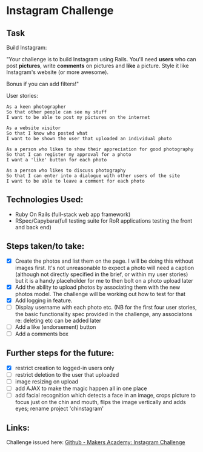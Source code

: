 Instagram Challenge
===================

Task
-----

Build Instagram:

"Your challenge is to build Instagram using Rails. You'll need **users** who can post **pictures**, write **comments** on pictures and **like** a picture. Style it like Instagram's website (or more awesome).

Bonus if you can add filters!"

User stories:

```
As a keen photographer
So that other people can see my stuff
I want to be able to post my pictures on the internet

As a website visitor
So that I know who posted what
I want to be shown the user that uploaded an individual photo

As a person who likes to show their appreciation for good photography
So that I can register my approval for a photo
I want a 'like' button for each photo

As a person who likes to discuss photography
So that I can enter into a dialogue with other users of the site
I want to be able to leave a comment for each photo
```

Technologies Used:
-------

* Ruby On Rails (full-stack web app framework)
* RSpec/Capybara(full testing suite for RoR applications testing the front and back end)



Steps taken/to take:
-------

* [x] Create the photos and list them on the page. I will be doing this without images first. It's not unreasonable to expect a photo will need a caption (although not directly specified in the brief, or within my user stories) but it is a handy placeholder for me to then bolt on a photo upload later
* [x] Add the ability to upload photos by associating them with the new photos model. The challenge will be working out how to test for that
* [x] Add logging in feature.
* [ ] Display username with each photo etc. (NB for the first four user stories, the basic functionality spec provided in the challenge, any associatons re: deleting etc can be added later
* [ ] Add a like (endorsement) button
* [ ] Add a comments box

Further steps for the future:
-------
* [x] restrict creation to logged-in users only
* [ ] restrict deletion to the user that uploaded
* [ ] image resizing on upload
* [ ] add AJAX to make the magic happen all in one place
* [ ] add facial recognition which detects a face in an image, crops picture to focus just on the chin and mouth, flips the image vertically and adds eyes; rename project 'chinstagram'

Links:
-------

Challenge issued here: [Github - Makers Academy: Instagram Challenge](https://github.com/makersacademy/instagram-challenge)
